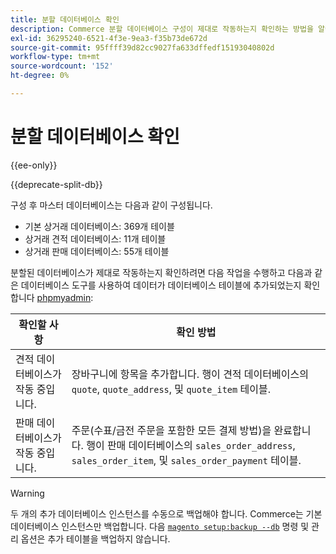 ```yaml
---
title: 분할 데이터베이스 확인
description: Commerce 분할 데이터베이스 구성이 제대로 작동하는지 확인하는 방법을 알아봅니다.
exl-id: 36295240-6521-4f3e-9ea3-f35b73de672d
source-git-commit: 95ffff39d82cc9027fa633dffedf15193040802d
workflow-type: tm+mt
source-wordcount: '152'
ht-degree: 0%

---
```


# 분할 데이터베이스 확인

{{ee-only}}

{{deprecate-split-db}}

구성 후 마스터 데이터베이스는 다음과 같이 구성됩니다.

- 기본 상거래 데이터베이스: 369개 테이블
- 상거래 견적 데이터베이스: 11개 테이블
- 상거래 판매 데이터베이스: 55개 테이블

분할된 데이터베이스가 제대로 작동하는지 확인하려면 다음 작업을 수행하고 다음과 같은 데이터베이스 도구를 사용하여 데이터가 데이터베이스 테이블에 추가되었는지 확인합니다 [phpmyadmin](../../installation/prerequisites/optional-software.md#phpmyadmin):

| 확인할 사항 | 확인 방법 |
| -------------- | ------------- |
| 견적 데이터베이스가 작동 중입니다. | 장바구니에 항목을 추가합니다. 행이 견적 데이터베이스의 `quote`, `quote_address`, 및 `quote_item` 테이블. |
| 판매 데이터베이스가 작동 중입니다. | 주문(수표/금전 주문을 포함한 모든 결제 방법)을 완료합니다. 행이 판매 데이터베이스의 `sales_order_address`, `sales_order_item`, 및 `sales_order_payment` 테이블. |

>[!WARNING]
>
>두 개의 추가 데이터베이스 인스턴스를 수동으로 백업해야 합니다. Commerce는 기본 데이터베이스 인스턴스만 백업합니다. 다음 [`magento setup:backup --db`](../../installation/tutorials/backup.md) 명령 및 관리 옵션은 추가 테이블을 백업하지 않습니다.

